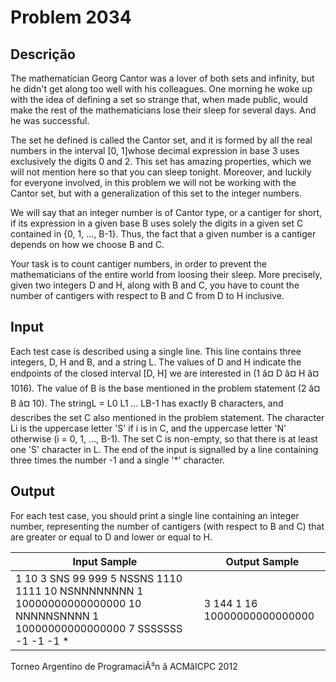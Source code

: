 # Problem 2034

Descrição
----------

The mathematician Georg Cantor was a lover of both sets and infinity, but he didn't get along too well with his colleagues. One morning he woke up with the idea of defining a set so strange that, when made public, would make the rest of the mathematicians lose their sleep for several days. And he was successful.

The set he defined is called the Cantor set, and it is formed by all the real numbers in the interval [0, 1]whose decimal expression in base 3 uses exclusively the digits 0 and 2. This set has amazing properties, which we will not mention here so that you can sleep tonight. Moreover, and luckily for everyone involved, in this problem we will not be working with the Cantor set, but with a generalization of this set to the integer numbers.

We will say that an integer number is of Cantor type, or a cantiger for short, if its expression in a given base B uses solely the digits in a given set C contained in {0, 1, ..., B-1}. Thus, the fact that a given number is a cantiger depends on how we choose B and C.

Your task is to count cantiger numbers, in order to prevent the mathematicians of the entire world from loosing their sleep. More precisely, given two integers D and H, along with B and C, you have to count the number of cantigers with respect to B and C from D to H inclusive.

Input
-----

Each test case is described using a single line. This line contains three integers, D, H and B, and a string L. The values of D and H indicate the endpoints of the closed interval [D, H] we are interested in (1 â¤ D â¤ H â¤ 1016). The value of B is the base mentioned in the problem statement (2 â¤ B â¤ 10). The stringL = L0 L1 ... LB-1 has exactly B characters, and describes the set C also mentioned in the problem statement. The character Li is the uppercase letter 'S' if i is in C, and the uppercase letter 'N' otherwise (i = 0, 1, ..., B-1). The set C is non-empty, so that there is at least one 'S' character in L. The end of the input is signalled by a line containing three times the number -1 and a single '\*' character.

Output
------

For each test case, you should print a single line containing an integer number, representing the number of cantigers (with respect to B and C) that are greater or equal to D and lower or equal to H.


| Input Sample | Output Sample |
| --- | --- |
| 1 10 3 SNS  99 999 5 NSSNS  1110 1111 10 NSNNNNNNNN  1 10000000000000000 10 NNNNNSNNNN  1 10000000000000000 7 SSSSSSS  -1 -1 -1 \* | 3  144  1  16  10000000000000000 |

Torneo Argentino de ProgramaciÃ³n â ACMâICPC 2012

